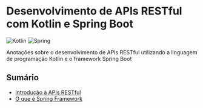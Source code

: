 # Desenvolvimento de APIs RESTful com Kotlin e Spring Boot

![Kotlin](https://img.shields.io/badge/kotlin-%237F52FF.svg?style=for-the-badge&logo=kotlin&logoColor=white)
![Spring](https://img.shields.io/badge/spring-%236DB33F.svg?style=for-the-badge&logo=spring&logoColor=white)

Anotações sobre o desenvolvimento de APIs RESTful utilizando a linguagem de programação Kotlin e o framework Spring Boot

## Sumário

- [Introdução à APIs RESTful](./content/introduction.md)
- [O que é Spring Framework](./content/spring.md)
